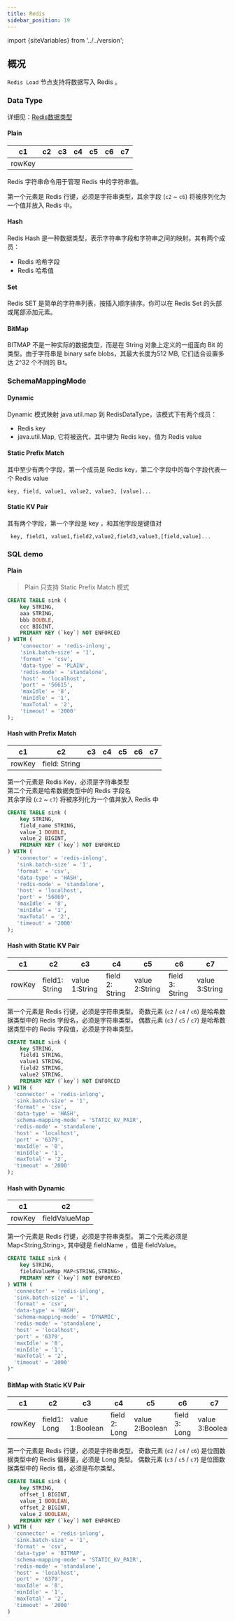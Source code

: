 ```yaml
---
title: Redis
sidebar_position: 19
---
```


import {siteVariables} from '../../version';

## 概况

`Redis Load` 节点支持将数据写入 Redis 。

### Data Type

详细见：[Redis数据类型](https://redis.io/topics/data-types-intro)

#### Plain

| c1     | c2  | c3  | c4  | c5  | c6  | c7  | 
|--------|-----|-----|-----|-----|-----|-----|
| rowKey |     |     |     |     |     |     |

Redis 字符串命令用于管理 Redis 中的字符串值。

第一个元素是 Redis 行键，必须是字符串类型，其余字段 (`c2` ~ `c6`) 将被序列化为一个值并放入 Redis 中。

#### Hash

Redis Hash 是一种数据类型，表示字符串字段和字符串之间的映射。其有两个成员：  
- Redis 哈希字段  
- Redis 哈希值  

#### Set

Redis SET 是简单的字符串列表，按插入顺序排序。你可以在 Redis Set 的头部或尾部添加元素。

#### BitMap

BITMAP 不是一种实际的数据类型，而是在 String 对象上定义的一组面向 Bit 的类型。由于字符串是 binary safe blobs，其最大长度为512 MB, 它们适合设置多达 2^32 个不同的 Bit。

### SchemaMappingMode

#### Dynamic

Dynamic 模式映射 java.util.map 到 RedisDataType，该模式下有两个成员：  
- Redis key
- java.util.Map, 它将被迭代，其中键为 Redis key，值为 Redis value  

#### Static Prefix Match

其中至少有两个字段，第一个成员是 Redis key，第二个字段中的每个字段代表一个 Redis value

```shell
key, field, value1, value2, value3, [value]...
```

#### Static KV Pair

其有两个字段，第一个字段是 key ，和其他字段是键值对

```shell
 key, field1, value1,field2,value2,field3,value3,[field,value]...
```

### SQL demo

#### Plain

> Plain 只支持 Static Prefix Match 模式

```sql
CREATE TABLE sink (
    key STRING,
    aaa STRING,
    bbb DOUBLE,    
    ccc BIGINT,    
    PRIMARY KEY (`key`) NOT ENFORCED
) WITH (  
    'connector' = 'redis-inlong',  
    'sink.batch-size' = '1',  
    'format' = 'csv',  
    'data-type' = 'PLAIN',  
    'redis-mode' = 'standalone',  
    'host' = 'localhost',  
    'port' = '56615',  
    'maxIdle' = '8',  
    'minIdle' = '1',  
    'maxTotal' = '2',  
    'timeout' = '2000'
);
```

#### Hash with Prefix Match

| c1     | c2            | c3  | c4  | c5  | c6  | c7  | 
|--------|---------------|-----|-----|-----|-----|-----|
| rowKey | field: String |     |     |     |     |     |

第一个元素是 Redis Key，必须是字符串类型  
第二个元素是哈希数据类型中的 Redis 字段名  
其余字段 (` c2 ` ~ ` c7 `) 将被序列化为一个值并放入 Redis 中

```sql
CREATE TABLE sink (
    key STRING, 
    field_name STRING, 
    value_1 DOUBLE,
    value_2 BIGINT, 
    PRIMARY KEY (`key`) NOT ENFORCED
) WITH (
   'connector' = 'redis-inlong',
   'sink.batch-size' = '1',
   'format' = 'csv',
   'data-type' = 'HASH',
   'redis-mode' = 'standalone',
   'host' = 'localhost',
   'port' = '56869',
   'maxIdle' = '8',
   'minIdle' = '1',
   'maxTotal' = '2',
   'timeout' = '2000'
);
```

#### Hash with Static KV Pair

| c1     | c2             | c3             | c4              | c5             | c6              | c7             | 
|--------|----------------|----------------|-----------------|----------------|-----------------|----------------|
| rowKey | field1: String | value 1:String | field 2: String | value 2:String | field 3: String | value 3:String |

第一个元素是 Redis 行键，必须是字符串类型。
奇数元素 (` c2 ` / ` c4 ` / ` c6 `) 是哈希数据类型中的 Redis 字段名，必须是字符串类型。
偶数元素 (` c3 ` / ` c5 ` / ` c7 `) 是哈希数据类型中的 Redis 字段值，必须是字符串类型。

```sql
CREATE TABLE sink (
    key STRING,
    field1 STRING,
    value1 STRING,
    field2 STRING,
    value2 STRING,
    PRIMARY KEY (`key`) NOT ENFORCED
) WITH (
  'connector' = 'redis-inlong',
  'sink.batch-size' = '1',
  'format' = 'csv',
  'data-type' = 'HASH',
  'schema-mapping-mode' = 'STATIC_KV_PAIR',
  'redis-mode' = 'standalone',
  'host' = 'localhost',
  'port' = '6379',
  'maxIdle' = '8',
  'minIdle' = '1',
  'maxTotal' = '2',
  'timeout' = '2000'
);
```

#### Hash with Dynamic

| c1     | c2            | 
|--------|---------------|
| rowKey | fieldValueMap |

第一个元素是 Redis 行键，必须是字符串类型。
第二个元素必须是 Map<String,String>, 其中键是 fieldName ，值是 fieldValue。

```sql
CREATE TABLE sink (
    key STRING,
    fieldValueMap MAP<STRING,STRING>,
    PRIMARY KEY (`key`) NOT ENFORCED
) WITH (
  'connector' = 'redis-inlong',
  'sink.batch-size' = '1',
  'format' = 'csv',
  'data-type' = 'HASH',
  'schema-mapping-mode' = 'DYNAMIC',
  'redis-mode' = 'standalone',
  'host' = 'localhost',
  'port' = '6379',
  'maxIdle' = '8',
  'minIdle' = '1',
  'maxTotal' = '2',
  'timeout' = '2000'
)"
```

#### BitMap with Static KV Pair

| c1     | c2           | c3              | c4            | c5              | c6            | c7              | 
|--------|--------------|-----------------|---------------|-----------------|---------------|-----------------|
| rowKey | field1: Long | value 1:Boolean | field 2: Long | value 2:Boolean | field 3: Long | value 3:Boolean |

第一个元素是 Redis 行键，必须是字符串类型。
奇数元素 (` c2 ` / ` c4 ` / ` c6 `) 是位图数据类型中的 Redis 偏移量，必须是 Long 类型。
偶数元素 (` c3 ` / ` c5 ` / ` c7 `) 是位图数据类型中的 Redis 值，必须是布尔类型。

```sql
CREATE TABLE sink (
    key STRING,
    offset_1 BIGINT,
    value_1 BOOLEAN,
    offset_2 BIGINT,
    value_2 BOOLEAN,
    PRIMARY KEY (`key`) NOT ENFORCED
) WITH (
  'connector' = 'redis-inlong',
  'sink.batch-size' = '1',
  'format' = 'csv',
  'data-type' = 'BITMAP',
  'schema-mapping-mode' = 'STATIC_KV_PAIR',
  'redis-mode' = 'standalone',
  'host' = 'localhost',
  'port' = '6379',
  'maxIdle' = '8',
  'minIdle' = '1',
  'maxTotal' = '2',
  'timeout' = '2000'
)
```